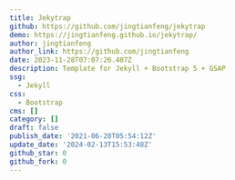 ```yaml
---
title: Jekytrap
github: https://github.com/jingtianfeng/jekytrap
demo: https://jingtianfeng.github.io/jekytrap/
author: jingtianfeng
author_link: https://github.com/jingtianfeng
date: 2023-11-28T07:07:26.407Z
description: Template for Jekyll + Bootstrap 5 + GSAP
ssg:
  - Jekyll
css:
  - Bootstrap
cms: []
category: []
draft: false
publish_date: '2021-06-20T05:54:12Z'
update_date: '2024-02-13T15:53:48Z'
github_star: 0
github_fork: 0
---
```

